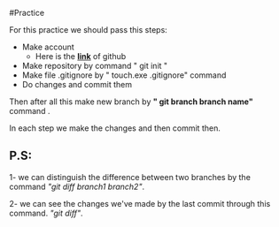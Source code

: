 #Practice

For this practice we should pass this steps:
  
- Make account
	- Here is the **[link](https://github.com/)** of github
- Make repository by command " git init "
- Make file .gitignore by " touch.exe .gitignore" command
- Do changes and commit them
 
Then after all this make new branch by __" git branch branch name"__ command .
 
In each step we make the changes and then commit then.

## P.S:
 1- we can distinguish the difference between two branches by the command _"git diff branch1 branch2"_.

 2- we can see the changes we've made by the last commit through this command. _"git diff"_.


 